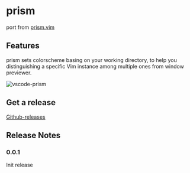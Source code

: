 # prism

port from [prism.vim](https://github.com/UncleBill/prism.vim)

## Features

prism sets colorscheme basing on your working directory, to help you distinguishing a specific Vim instance among multiple ones from window previewer.

![vscode-prism](https://user-images.githubusercontent.com/1141198/81501495-3d43d380-930b-11ea-9cda-3beafe95c1e5.png)

## Get a release

[Github-releases](https://github.com/UncleBill/vscode-prism/releases)

## Release Notes

### 0.0.1

Init release